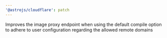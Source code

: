 ```yaml
---
'@astrojs/cloudflare': patch
---
```


Improves the image proxy endpoint when using the default compile option to adhere to user configuration regarding the allowed remote domains

